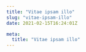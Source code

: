 ```yaml
---
title: "Vitae ipsam illo"
slug: "vitae-ipsam-illo"
date: 2021-02-15T16:24:01Z

meta:
  title: "Vitae ipsam illo"
---
```


